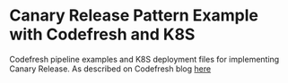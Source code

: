 # Canary Release Pattern Example with Codefresh and K8S

Codefresh pipeline examples and K8S deployment files for implementing Canary Release.
As described on Codefresh blog [here](https://codefresh.io/?p=7047)
